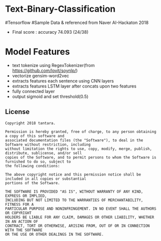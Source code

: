 # Text-Binary-Classification
#Tensorflow #Sample Data &amp; referenced from Naver AI-Hackaton 2018 
- Final score : accuracy 74.093 (24/38)

# Model Features
- text tokenize using RegexTokenizer(from https://github.com/lovit/soynlp/)
- vectorize gensim-word2vec 
- extracts features each sentence using CNN layers
- extracts features LSTM layer after concats upon two features
- fully connected layer
- output sigmoid and set threshold(0.5)

## License

```
Copyright 2018 tantara.

Permission is hereby granted, free of charge, to any person obtaining a copy of this software and
associated documentation files (the "Software"), to deal in the Software without restriction, including
without limitation the rights to use, copy, modify, merge, publish, distribute, sublicense, and/or sell
copies of the Software, and to permit persons to whom the Software is furnished to do so, subject to
the following conditions:

The above copyright notice and this permission notice shall be included in all copies or substantial
portions of the Software.

THE SOFTWARE IS PROVIDED "AS IS", WITHOUT WARRANTY OF ANY KIND, EXPRESS OR IMPLIED,
INCLUDING BUT NOT LIMITED TO THE WARRANTIES OF MERCHANTABILITY, FITNESS FOR A
PARTICULAR PURPOSE AND NONINFRINGEMENT. IN NO EVENT SHALL THE AUTHORS OR COPYRIGHT
HOLDERS BE LIABLE FOR ANY CLAIM, DAMAGES OR OTHER LIABILITY, WHETHER IN AN ACTION OF
CONTRACT, TORT OR OTHERWISE, ARISING FROM, OUT OF OR IN CONNECTION WITH THE SOFTWARE
OR THE USE OR OTHER DEALINGS IN THE SOFTWARE.
```
